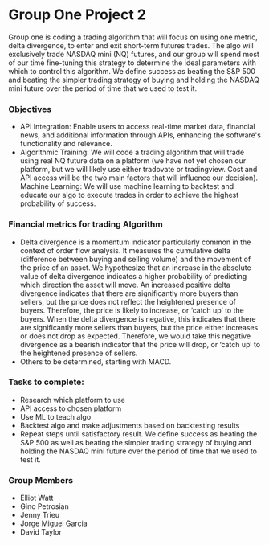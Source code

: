 

# Group One Project 2
Group one is coding a trading algorithm that will focus on using one metric, delta divergence, to enter and exit short-term futures trades. The algo will exclusively trade NASDAQ mini (NQ) futures, and our group will spend most of our time fine-tuning this strategy to determine the ideal parameters with which to control this algorithm. We define success as beating the S&P 500 and beating the simpler trading strategy of buying and holding the NASDAQ mini future over the period of time that we used to test it.

### Objectives
* API Integration: Enable users to access real-time market data, financial news, and additional information through APIs, enhancing the software's functionality and relevance.
* Algorithmic Training: We will code a trading algorithm that will trade using real NQ future data on a platform (we have not yet chosen our platform, but we will likely use either tradovate or tradingview. Cost and API access will be the two main factors that will influence our decision). 
Machine Learning: We will use machine learning to backtest and educate our algo to execute trades in order to achieve the highest probability of success.

### Financial metrics for trading Algorithm
* Delta divergence is a momentum indicator particularly common in the context of order flow analysis. It measures the cumulative delta (difference between buying and selling volume) and the movement of the price of an asset. We hypothesize that an increase in the absolute value of delta divergence indicates a higher probability of predicting which direction the asset will move. An increased positive delta divergence indicates that there are significantly more buyers than sellers, but the price does not reflect the heightened presence of buyers. Therefore, the price is likely to increase, or ‘catch up’ to the buyers. When the delta divergence is negative, this indicates that there are significantly more sellers than buyers, but the price either increases or does not drop as expected. Therefore, we would take this negative divergence as a bearish indicator that the price will drop, or ‘catch up’ to the heightened presence of sellers.
* Others to be determined, starting with MACD.

### Tasks to complete:
* Research which platform to use
* API access to chosen platform
* Use ML to teach algo
* Backtest algo and make adjustments based on backtesting results
* Repeat steps until satisfactory result. We define success as beating the S&P 500 as well as beating the simpler trading strategy of buying and holding the NASDAQ mini future over the period of time that we used to test it.

### Group Members
* Elliot Watt
* Gino Petrosian
* Jenny Trieu
* Jorge Miguel Garcia
* David Taylor
